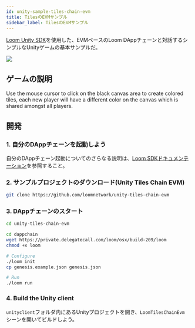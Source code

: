 ```yaml
---
id: unity-sample-tiles-chain-evm
title: TilesのEVMサンプル
sidebar_label: TilesのEVMサンプル
---
```

[Loom Unity SDK](https://github.com/loomnetwork/unity3d-sdk)を使用した、EVMベースのLoom DAppチェーンと対話するシンプルなUnityゲームの基本サンプルだ。

![](https://camo.githubusercontent.com/9d49b0ce78d692e69d1dd571bc8d1aafe5b806a8/68747470733a2f2f647a776f6e73656d72697368372e636c6f756466726f6e742e6e65742f6974656d732f315232363044327030713370304d33693232304a2f53637265656e2532305265636f7264696e67253230323031382d30352d3232253230617425323031302e3233253230414d2e6769663f763d3961353539316139)

## ゲームの説明

Use the mouse cursor to click on the black canvas area to create colored tiles, each new player will have a different color on the canvas which is shared amongst all players.

## 開発

### 1. 自分のDAppチェーンを起動しよう

自分のDAppチェーン起動についてのさらなる説明は、[Loom SDKドキュメンテーション](https://loomx.io/developers/docs/en/prereqs.html)を参照すること。

### 2. サンプルプロジェクトのダウンロード(Unity Tiles Chain EVM)

```bash
git clone https://github.com/loomnetwork/unity-tiles-chain-evm
```

### 3. DAppチェーンのスタート

```bash
cd unity-tiles-chain-evm

cd dappchain
wget https://private.delegatecall.com/loom/osx/build-209/loom
chmod +x loom

# Configure
./loom init
cp genesis.example.json genesis.json

# Run
./loom run
```

### 4. Build the Unity client

`unityclient`フォルダ内にあるUnityプロジェクトを開き、`LoomTilesChainEvm` シーンを開いてビルドしよう。